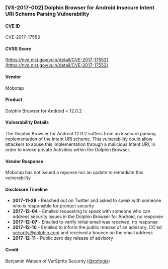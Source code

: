 ### [VS-2017-002]  Dolphin Browser for Android Insecure Intent URI Scheme Parsing Vulnerability

#### CVE ID
CVE-2017-17553
#### CVSS Score
[https://nvd.nist.gov/vuln/detail/CVE-2017-17553](https://nvd.nist.gov/vuln/detail/CVE-2017-17553)
#### Vendor
Mobotap
#### Product
Dolphin Browser for Android < 12.0.2
#### Vulnerability Details
The Dolphin Browser for Android 12.0.2 suffers from an insecure parsing implementation of the Intent URI scheme.  This vulnerability could allow attackers to abuse this implementation through a malicious Intent URI, in order to invoke private Activities within the Dolphin Browser.
#### Vendor Response 
Mobotap has not issued a reponse nor an update to remediate this vulnerability
#### Disclosure Timeline
* **2017-11-28** - Reached out on Twitter and asked to speak with someone who is responsible for product security
* **2017-12-04** - Emailed requesting to speak with someone who can address security issues in the Dolphin Browser for Android, no response
* **2017-12-07** - Emailed to verify initial email was received, no response
* **2017-12-10** - Emailed to inform the public release of an advisory, CC'ed security@dolphin.com and received a bounce on the email address
* **2017-12-11** - Public zero day release of advisory

#### Credit
Benjamin Watson of VerSprite Security
([@rotlogix](https://twitter.com/rotlogix))
